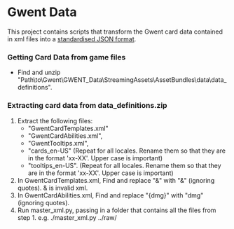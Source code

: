# Gwent Data
This project contains scripts that transform the Gwent card data contained in xml files into a [standardised JSON format](standard-format.json).

### Getting Card Data from game files
* Find and unzip "Path\to\Gwent\GWENT_Data\StreamingAssets\AssetBundles\data\data_definitions".

### Extracting card data from data_definitions.zip
1. Extract the following files:
    * "GwentCardTemplates.xml"
    * "GwentCardAbilities.xml",
    * "GwentTooltips.xml",
    * "cards_en-US" (Repeat for all locales. Rename them so that they are in the format 'xx-XX'. Upper case is important)
    * "tooltips_en-US". (Repeat for all locales. Rename them so that they are in the format 'xx-XX'. Upper case is important)
2. In GwentCardTemplates.xml, Find and replace "&" with "&amp;" (ignoring quotes). & is invalid xml.
3. In GwentCardAbilities.xml, Find and replace "{dmg}" with "dmg" (ignoring quotes).
4. Run master_xml.py, passing in a folder that contains all the files from step 1.
    e.g. ./master_xml.py ../raw/
